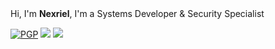 <br/>
<br/>

Hi, I'm **Nexriel**, I'm a Systems Developer & Security Specialist</br>

[![PGP](https://img.shields.io/badge/%200xFE6C2158992E8B20-2d2d2d?style=for-the-badge&labelColor=4f4f4f&logo=ghost)](https://github.com/nexriel.pgp)
[![](https://img.shields.io/badge/%20-me%40nexriel.dev-2d2d2d?style=for-the-badge&labelColor=4f4f4f&logo=gmail&logoColor=fff)](mailto:ren@nexriel.dev)
[![](https://img.shields.io/badge/%20-nexriel-2d2d2d?style=for-the-badge&labelColor=4f4f4f&logo=discord&logoColor=fff)](https://discord.com/users/177818638437318656)
